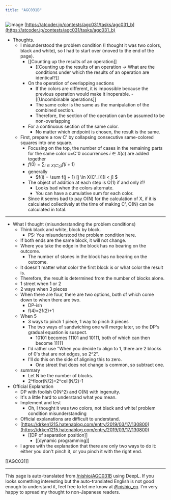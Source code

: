 ```yaml
---
title: "AGC031B"
---
```


![image](https://gyazo.com/1b9bf271902f33d4edff465f40136e47/thumb/1000)
[https://atcoder.jp/contests/agc031/tasks/agc031_b](https://atcoder.jp/contests/agc031/tasks/agc031_b)
- Thoughts.
    - I misunderstood the problem condition (I thought it was two colors, black and white), so I had to start over (moved to the end of the page).
        - [[Counting up the results of an operation]]
            - [[Counting up the results of an operation → What are the conditions under which the results of an operation are identical?]]
        - On the operation of overlapping sections
            - If the colors are different, it is impossible because the previous operation would make it inoperable.
                    - [[Uncombinable operations]]
            - The same color is the same as the manipulation of the combined section.
            - Therefore, the section of the operation can be assumed to be non-overlapping
        - For a continuous section of the same color.
            - No matter which endpoint is chosen, the result is the same.
    - First, prepare a row C' by collapsing consecutive same-colored squares into one square.
        - Focusing on the top, the number of cases in the remaining parts for the same color c=C'0 occurrences $i \in X(c)$ are added together
        - $f(0) = \sum_{i\in X(C'_0)} f(i+1)$
        - generally
            - $f(i) =  \sum f(j + 1) [j \in X(C'_i)][i < j]  $
        - The object of addition at each step is O(1) if and only if?
            - Looks bad when the colors alternate.
            - You can have a cumulative sum for each color.
        - Since it seems bad to pay O(N) for the calculation of X, if it is calculated collectively at the time of making C', O(N) can be calculated in total.


-----
- What I thought (misunderstanding the problem conditions)
    - Think black and white, block by block.
        - PS: You misunderstood the problem condition here.
    - If both ends are the same block, it will not change.
    - Where you take the edge in the block has no bearing on the outcome.
        - The number of stones in the block has no bearing on the outcome.
    - It doesn't matter what color the first block is or what color the result is.
    - Therefore, the result is determined from the number of blocks alone.
    - 1 street when 1 or 2
    - 2 ways when 3 pieces
    - When there are four, there are two options, both of which come down to when there are two.
        - DP-ish
        - f(4)=2f(2)+1
    - When 5
        - 3 ways to pinch 1 piece, 1 way to pinch 3 pieces
        - The two ways of sandwiching one will merge later, so the DP's gradual equation is suspect.
            - 10101 becomes 11101 and 10111, both of which can then become 11111
        - I'd rather use "When you decide to align to 1, there are 2 blocks of 0's that are not edges, so 2^2".
        - I'll do this on the side of aligning this to zero.
            - One street that does not change is common, so subtract one.
    - summary
        - Let N be the number of blocks.
        - 2^floor(N/2)+2^ceil(N/2)-1
- Official Explanation
    - DP with foolish O(N^2) and O(N) with ingenuity.
    - It's a little hard to understand what you mean.
    - Implement and test
        - Oh, I thought it was two colors, not black and white! problem condition misunderstanding
    - Official explanations are difficult to understand.
    - [https://drken1215.hatenablog.com/entry/2019/03/17/130800](https://drken1215.hatenablog.com/entry/2019/03/17/130800)
        - [[DP of separation position]]
            - [[dynamic programming]]
    - I agree with the explanation that there are only two ways to do it: either you don't pinch it, or you pinch it with the right end.

[[AGC031]]

---
This page is auto-translated from [/nishio/AGC031B](https://scrapbox.io/nishio/AGC031B) using DeepL. If you looks something interesting but the auto-translated English is not good enough to understand it, feel free to let me know at [@nishio_en](https://twitter.com/nishio_en). I'm very happy to spread my thought to non-Japanese readers.